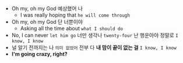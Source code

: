 - Oh my, oh my God 예상했어 나
  - I was really hoping that `he will come through`
- Oh my, oh my God 단 너뿐이야
  - Asking all the time about `what I should do`
- No, I can never `let him go` 너만 생각나 `twenty-four` 난 행운아야 정말로 `I know, I know`
- 널 알기 전까지는 나 `의미 없었어` 전부 다 **내 맘이 끝이 없는 걸** `I know, I know`
- **I'm going crazy, right?**